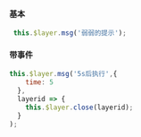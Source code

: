 #### 基本
```js
 this.$layer.msg('弱弱的提示');
```
#### 带事件
```js
this.$layer.msg('5s后执行',{
    time: 5
  },
  layerid => {
    this.$layer.close(layerid);
  }
);
```